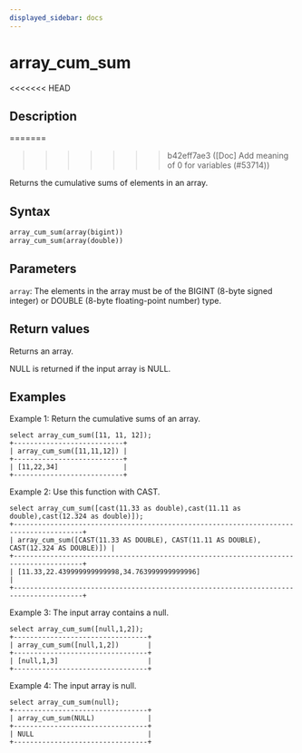 ```yaml
---
displayed_sidebar: docs
---
```


# array_cum_sum

<<<<<<< HEAD
## Description
=======

>>>>>>> b42eff7ae3 ([Doc] Add meaning of 0 for variables (#53714))

Returns the cumulative sums of elements in an array.

## Syntax

```Haskell
array_cum_sum(array(bigint))
array_cum_sum(array(double))
```

## Parameters

`array`: The elements in the array must be of the BIGINT (8-byte signed integer) or DOUBLE (8-byte floating-point number) type.

## Return values

Returns an array.

NULL is returned if the input array is NULL.

## Examples

Example 1: Return the cumulative sums of an array.

```Plain
select array_cum_sum([11, 11, 12]);
+---------------------------+
| array_cum_sum([11,11,12]) |
+---------------------------+
| [11,22,34]                |
+---------------------------+
```

Example 2: Use this function with CAST.

```Plain
select array_cum_sum([cast(11.33 as double),cast(11.11 as double),cast(12.324 as double)]);
+---------------------------------------------------------------------------------------+
| array_cum_sum([CAST(11.33 AS DOUBLE), CAST(11.11 AS DOUBLE), CAST(12.324 AS DOUBLE)]) |
+---------------------------------------------------------------------------------------+
| [11.33,22.439999999999998,34.763999999999996]                                         |
+---------------------------------------------------------------------------------------+
```

Example 3: The input array contains a null.

```Plain
select array_cum_sum([null,1,2]);
+---------------------------------+
| array_cum_sum([null,1,2])       |
+---------------------------------+
| [null,1,3]                      |
+---------------------------------+
```

Example 4: The input array is null.

```Plain
select array_cum_sum(null);
+---------------------------------+
| array_cum_sum(NULL)             |
+---------------------------------+
| NULL                            |
+---------------------------------+
```
